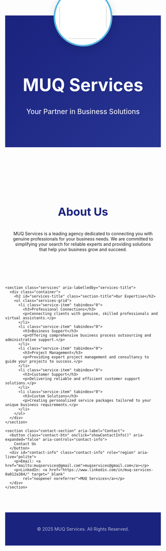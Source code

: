 <!DOCTYPE html>
<html lang="en">

<head>
  <meta charset="UTF-8" />
  <meta name="viewport" content="width=device-width, initial-scale=1" />
  <title>MUQ Services - Trusted Service Provider Agency</title>
  <link href="https://fonts.googleapis.com/css2?family=Montserrat:wght@400;500;700&display=swap" rel="stylesheet" />
  <style>
    :root {
      --primary-color: #1a237e;
      --secondary-color: #55b7e2;
      --text-color: #333;
      --light-bg: #f5f8ff;
      --card-bg: #fff;
    }

    body {
      font-family: 'Montserrat', sans-serif;
      margin: 0;
      background-color: var(--light-bg);
      color: var(--text-color);
      line-height: 1.6;
      -webkit-font-smoothing: antialiased;
      -moz-osx-font-smoothing: grayscale;
    }

    .container {
      max-width: 1200px;
      margin: 0 auto;
      padding: 20px;
    }

    header {
      background: linear-gradient(135deg, var(--primary-color), #283593);
      color: #fff;
      padding: 100px 0 60px;
      text-align: center;
      position: relative;
    }

    .logo-container {
      position: absolute;
      top: -90px;
      left: 50%;
      transform: translateX(-50%);
      width: 180px;
      height: 180px;
      border-radius: 50%;
      background: #fff;
      border: 5px solid var(--secondary-color);
      box-shadow: 0 8px 25px rgba(0, 0, 0, 0.15);
      display: flex;
      align-items: center;
      justify-content: center;
      z-index: 2;
    }

    .logo-img {
      width: 92%;
      height: 92%;
      object-fit: contain;
      border-radius: 50%;
      display: block;
    }

    header h1 {
      font-size: 3.5rem;
      margin-top: 70px;
      font-weight: 700;
      text-shadow: 2px 2px 5px rgba(0, 0, 0, 0.1);
    }

    header p {
      font-size: 1.4rem;
      font-weight: 500;
      color: rgba(255, 255, 255, 0.9);
      margin-top: 10px;
    }

    main {
      padding-bottom: 60px;
    }

    section {
      padding: 60px 0;
    }

    .section-title {
      font-size: 2.25rem;
      font-weight: 700;
      color: var(--primary-color);
      text-align: center;
      margin-bottom: 40px;
      position: relative;
    }

    .section-title::after {
      content: '';
      position: absolute;
      bottom: -10px;
      left: 50%;
      transform: translateX(-50%);
      width: 80px;
      height: 4px;
      background-color: var(--secondary-color);
      border-radius: 2px;
    }

    .services-grid {
      display: grid;
      grid-template-columns: repeat(auto-fit, minmax(300px, 1fr));
      gap: 30px;
      margin: 0;
      padding: 0;
      list-style: none;
    }

    .service-item {
      background: var(--card-bg);
      border-radius: 12px;
      box-shadow: 0 8px 24px rgba(0, 0, 0, 0.08);
      padding: 30px;
      text-align: center;
      transition: box-shadow 0.3s ease, transform 0.3s ease;
      cursor: default;
    }

    .service-item:hover,
    .service-item:focus-within {
      transform: translateY(-10px);
      box-shadow: 0 12px 30px rgba(0, 0, 0, 0.12);
    }

    .service-item h3 {
      color: var(--primary-color);
      font-size: 1.4rem;
      font-weight: 700;
      margin-top: 15px;
    }

    .service-item p {
      color: #666;
      font-size: 1rem;
    }

    .contact-section {
      text-align: center;
      margin-top: 40px;
    }

    .contact-btn {
      background: var(--secondary-color);
      color: #fff;
      font-size: 1.2rem;
      font-weight: 600;
      border: none;
      border-radius: 8px;
      padding: 14px 40px;
      cursor: pointer;
      box-shadow: 0 4px 16px rgba(85, 183, 226, 0.15);
      transition: background 0.3s ease;
    }

    .contact-btn:hover,
    .contact-btn:focus {
      background: var(--primary-color);
      outline: none;
    }

    .contact-info {
      display: none;
      margin-top: 20px;
      font-size: 1.1rem;
      text-align: center;
      animation: fadeIn 0.5s forwards;
    }

    .contact-info a {
      color: var(--secondary-color);
      text-decoration: none;
      font-weight: 500;
      transition: color 0.3s ease;
    }

    .contact-info a:hover,
    .contact-info a:focus {
      color: var(--primary-color);
      text-decoration: underline;
      outline: none;
    }

    @keyframes fadeIn {
      from {
        opacity: 0;
        transform: translateY(10px);
      }

      to {
        opacity: 1;
        transform: translateY(0);
      }
    }

    footer {
      background: var(--primary-color);
      color: rgba(255, 255, 255, 0.7);
      text-align: center;
      padding: 25px 0;
      font-size: 0.9rem;
    }
  </style>
  <script>
    function showContactInfo() {
      const info = document.getElementById('contact-info');
      if (info.style.display !== 'block') {
        info.style.display = 'block';
        info.scrollIntoView({ behavior: 'smooth' });
        document.querySelector('.contact-btn').setAttribute('aria-expanded', 'true');
      }
    }
  </script>
</head>

<body>
  <header>
    <div class="logo-container" role="img" aria-label="MUQ Services Logo">
      <img src="Untitled-design-1.jpg" alt="MUQ Services Logo" class="logo-img" />
    </div>
    <div class="container">
      <h1>MUQ Services</h1>
      <p>Your Partner in Business Solutions</p>
    </div>
  </header>

  <main>
    <section class="about" aria-labelledby="about-title">
      <div class="container">
        <h2 id="about-title" class="section-title">About Us</h2>
        <p style="text-align: center;">
          MUQ Services is a leading agency dedicated to connecting you with genuine professionals for your business
          needs. We are committed to simplifying your search for reliable experts and providing solutions that help your
          business grow and succeed.
        </p>
      </div>
    </section>

    <section class="services" aria-labelledby="services-title">
      <div class="container">
        <h2 id="services-title" class="section-title">Our Expertise</h2>
        <ul class="services-grid">
          <li class="service-item" tabindex="0">
            <h3>Professional Connections</h3>
            <p>Connecting clients with genuine, skilled professionals and virtual assistants.</p>
          </li>
          <li class="service-item" tabindex="0">
            <h3>Business Support</h3>
            <p>Offering comprehensive business process outsourcing and administrative support.</p>
          </li>
          <li class="service-item" tabindex="0">
            <h3>Project Management</h3>
            <p>Providing expert project management and consultancy to guide your projects to success.</p>
          </li>
          <li class="service-item" tabindex="0">
            <h3>Customer Support</h3>
            <p>Delivering reliable and efficient customer support solutions.</p>
          </li>
          <li class="service-item" tabindex="0">
            <h3>Custom Solutions</h3>
            <p>Creating personalized service packages tailored to your unique business requirements.</p>
          </li>
        </ul>
      </div>
    </section>

    <section class="contact-section" aria-label="Contact">
      <button class="contact-btn" onclick="showContactInfo()" aria-expanded="false" aria-controls="contact-info">
        Contact Us
      </button>
      <div id="contact-info" class="contact-info" role="region" aria-live="polite">
        <p>Email: <a href="mailto:muqservices@gmail.com">muqservices@gmail.com</a></p>
        <p>LinkedIn: <a href="https://www.linkedin.com/in/muq-services-0a012a384/" target="_blank"
            rel="noopener noreferrer">MUQ Services</a></p>
      </div>
    </section>
  </main>

  <footer>
    <div class="container">&copy; 2025 MUQ Services. All Rights Reserved.</div>
  </footer>
</body>

</html>
